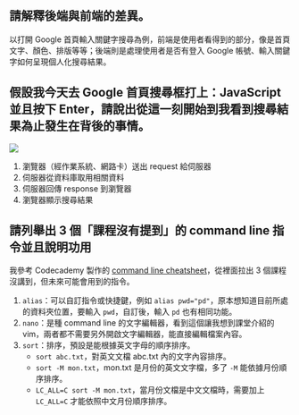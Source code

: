 ## 請解釋後端與前端的差異。

以打開 Google 首頁輸入關鍵字搜尋為例，前端是使用者看得到的部分，像是首頁文字、顏色、排版等等；後端則是處理使用者是否有登入 Google 帳號、輸入關鍵字如何呈現個人化搜尋結果。

## 假設我今天去 Google 首頁搜尋框打上：JavaScript 並且按下 Enter，請說出從這一刻開始到我看到搜尋結果為止發生在背後的事情。

![](https://i.imgur.com/GSvevk6.jpg)

1. 瀏覽器（經作業系統、網路卡）送出 request 給伺服器
2. 伺服器從資料庫取用相關資料
3. 伺服器回傳 response 到瀏覽器
4. 瀏覽器顯示搜尋結果

## 請列舉出 3 個「課程沒有提到」的 command line 指令並且說明功用

我參考 Codecademy 製作的 [command line cheatsheet](https://www.codecademy.com/articles/command-line-commands)，從裡面拉出 3 個課程沒講到，但未來可能會用到的指令。

1. `alias`：可以自訂指令或快捷鍵，例如 `alias pwd="pd"`，原本想知道目前所處的資料夾位置，要輸入 `pwd`，自訂後，輸入 `pd` 也有相同功能。
2. `nano`：是種 command line 的文字編輯器，看到這個讓我想到課堂介紹的 vim，兩者都不需要另外開啟文字編輯器，能直接編輯檔案內容。
3. `sort`：排序，預設是能根據英文字母的順序排序。
    - `sort abc.txt`，對英文文檔 abc.txt 內的文字內容排序。
    - `sort -M mon.txt`，mon.txt 是月份的英文文字檔，多了 `-M` 能依據月份順序排序。
    - `LC_ALL=C sort -M mon.txt`，當月份文檔是中文文檔時，需要加上 `LC_ALL=C` 才能依照中文月份順序排序。